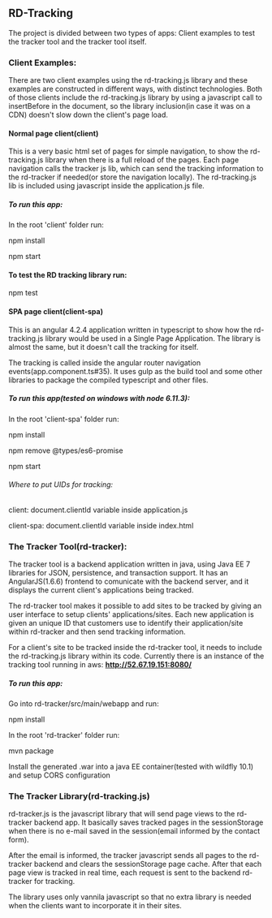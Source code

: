 ## RD-Tracking

The project is divided between two types of apps:
Client examples to test the tracker tool and the tracker tool itself.


### Client Examples:
There are two client examples using the rd-tracking.js library and these examples are constructed in different ways, with distinct technologies.
Both of those clients include the rd-tracking.js library by using a javascript call to insertBefore in the document, so the library inclusion(in case it was on a CDN) doesn't slow down the client's page load.

#### Normal page client(client)

This is a very basic html set of pages for simple navigation, to show the rd-tracking.js library when there is a full reload of the pages.
Each page navigation calls the tracker js lib, which can send the tracking information to the rd-tracker if needed(or store the navigation locally). The rd-tracking.js lib is included using javascript inside the application.js file.

##### To run this app: 

In the root 'client' folder run:

npm install

npm start

#### To test the RD tracking library run:

npm test

#### SPA page client(client-spa)

This is an angular 4.2.4 application written in typescript to show how the rd-tracking.js library would be used in a Single Page Application.
The library is almost the same, but it doesn't call the tracking for itself. 

The tracking is called inside the angular router navigation events(app.component.ts#35). It uses gulp as the build tool and some other libraries to package the compiled typescript and other files.


##### To run this app(tested on windows with node 6.11.3): 

In the root 'client-spa' folder run:

npm install

npm remove @types/es6-promise

npm start 


###### Where to put UIDs for tracking:
client: document.clientId variable inside application.js

client-spa: document.clientId variable inside index.html

### The Tracker Tool(rd-tracker):

The tracker tool is a backend application written in java, using Java EE 7 libraries for JSON, persistence, and transaction support.
It has an AngularJS(1.6.6) frontend to comunicate with the backend server, and it displays the current client's applications being tracked.

The rd-tracker tool makes it possible to add sites to be tracked by giving an user interface to setup clients' applications/sites.
Each new application is given an unique ID that customers use to identify their application/site within rd-tracker and then send tracking information.

For a client's site to be tracked inside the rd-tracker tool, it needs to include the rd-tracking.js library within its code.
Currently there is an instance of the tracking tool running in aws: **http://52.67.19.151:8080/**
##### To run this app: 

Go into rd-tracker/src/main/webapp and run:

npm install

In the root 'rd-tracker' folder run:

mvn package

Install the generated .war into a java EE container(tested with wildfly 10.1) and setup CORS configuration

### The Tracker Library(rd-tracking.js)
rd-tracker.js is the javascript library that will send page views to the rd-tracker backend app. It basically saves tracked pages in the sessionStorage when there is no e-mail saved in the session(email informed by the contact form). 

After the email is informed, the tracker javascript sends all pages to the rd-tracker backend and clears the sessionStorage page cache. After that each page view is tracked in real time, each request is sent to the backend rd-tracker for tracking.

The library uses only vannila javascript so that no extra library is needed when the clients want to incorporate it in their sites.
